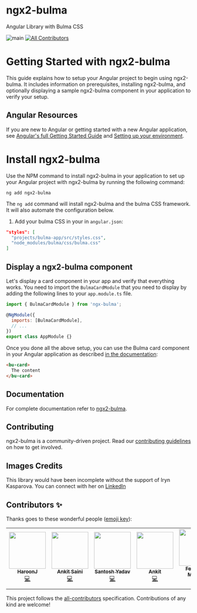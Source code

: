 # ngx2-bulma

Angular Library with Bulma CSS

![main](https://github.com/ngx-builders/ngx-bulma/workflows/main/badge.svg)
[![All Contributors](https://img.shields.io/badge/all_contributors-4-orange.svg?style=flat-square)](#contributors)

# Getting Started with ngx2-bulma

This guide explains how to setup your Angular project to begin using ngx2-bulma. It includes information on prerequisites, installing ngx2-bulma, and optionally displaying a sample ngx2-bulma component in your application to verify your setup.

## Angular Resources

 <p>If you are new to Angular or getting started with a new Angular application, see <a href="https://angular.io/start">Angular's full Getting Started Guide</a>
 and <a href="https://angular.io/guide/setup-local">Setting up your environment</a>.</p>

# Install ngx2-bulma

Use the NPM command to install ngx2-bulma in your application to set up your Angular project with ngx2-bulma by running the following command:

```shell
ng add ngx2-bulma
```

The `ng add` command will install ngx2-bulma and the bulma CSS framework.
It will also automate the configuration below.

1. Add your bulma CSS in your in `angular.json`:

```json
"styles": [
  "projects/bulma-app/src/styles.css",
  "node_modules/bulma/css/bulma.css"
]
```

## Display a ngx2-bulma component

Let's display a card component in your app and verify that everything works. You need to import the `BulmaCardModule` that you need to display by adding the following lines to your `app.module.ts` file.

```javascript
import { BulmaCardModule } from 'ngx-bulma';

@NgModule({
  imports: [BulmaCardModule],
  // ...
})
export class AppModule {}
```

Once you done all the above setup, you can use the Bulma card component in your Angular application as described [in the documentation](https://ngx2-bulma.netlify.app/components/card):

```html
<bu-card>
  The content
</bu-card>
```

## Documentation

For complete documentation refer to [ngx2-bulma](https://ngx2-bulma.netlify.com/).

## Contributing

ngx2-bulma is a community-driven project. Read our [contributing guidelines](./CONTRIBUTING.md) on how to get involved.

## Images Credits

This library would have been incomplete without the support of Iryn Kasparova. You can connect with her on [LinkedIn](https://www.linkedin.com/in/iryn-kasparova/)

## Contributors ✨

Thanks goes to these wonderful people ([emoji key](https://allcontributors.org/docs/en/emoji-key)):

<!-- ALL-CONTRIBUTORS-LIST:START - Do not remove or modify this section -->
<!-- prettier-ignore-start -->
<!-- markdownlint-disable -->
<table>
  <tr>
    <td align="center"><a href="https://github.com/haroon786"><img src="https://avatars0.githubusercontent.com/u/20164301?v=4" width="100px;" alt=""/><br /><sub><b>HaroonJ</b></sub></a><br /><a href="https://github.com/ngx-builders/ngx-bulma/commits?author=haroon786" title="Code">💻</a></td>
    <td align="center"><a href="https://github.com/ankitsaini345"><img src="https://avatars2.githubusercontent.com/u/37847177?v=4" width="100px;" alt=""/><br /><sub><b>Ankit Saini</b></sub></a><br /><a href="https://github.com/ngx-builders/ngx-bulma/commits?author=ankitsaini345" title="Code">💻</a></td>
    <td align="center"><a href="https://www.santoshyadav.dev"><img src="https://avatars3.githubusercontent.com/u/11923975?v=4" width="100px;" alt=""/><br /><sub><b>Santosh Yadav</b></sub></a><br /><a href="https://github.com/ngx-builders/ngx-bulma/commits?author=santoshyadav198613" title="Code">💻</a></td>
    <td align="center"><a href="https://ankitsharmablogs.com/"><img src="https://avatars1.githubusercontent.com/u/33789321?v=4" width="100px;" alt=""/><br /><sub><b>Ankit</b></sub></a><br /><a href="https://github.com/ngx-builders/ngx-bulma/commits?author=AnkitSharma-007" title="Code">💻</a></td>
    <td align="center"><a href="https://www.ferdinand-malcher.de"><img src="https://avatars1.githubusercontent.com/u/1683147?v=4" width="100px;" alt=""/><br /><sub><b>Ferdinand Malcher</b></sub></a><br /><a href="https://github.com/ngx-builders/ngx-bulma/commits?author=fmalcher" title="Code">💻</a></td>
    <td align="center"><a href="https://github.com/shanmukhateja"><img src="https://avatars3.githubusercontent.com/u/43369891?v=4" width="100px;" alt=""/><br /><sub><b>shanmukhateja</b></sub></a><br /><a href="https://github.com/ngx-builders/ngx-bulma/commits?author=shanmukhateja" title="Code">💻</a></td>
  </tr>
</table>

<!-- markdownlint-enable -->
<!-- prettier-ignore-end -->
<!-- ALL-CONTRIBUTORS-LIST:END -->

This project follows the [all-contributors](https://github.com/all-contributors/all-contributors) specification. Contributions of any kind are welcome!
